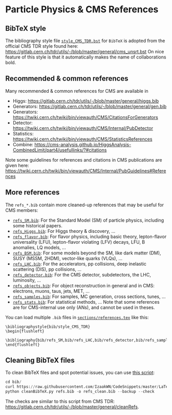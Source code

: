 # Particle Physics & CMS References

## BibTeX style
The bibliography style file [`style_CMS_TDR.bst`](style_CMS_TDR.bst) for `BibTeX` is adopted from the official
CMS TDR style found here: https://gitlab.cern.ch/tdr/utils/-/blob/master/general/cms_unsrt.bst
On nice feature of this style is that it automatically makes the name of collaborations bold.

## Recommended & common references
Many recommended & common references for CMS are available in
- Higgs: https://gitlab.cern.ch/tdr/utils/-/blob/master/general/higgs.bib
- Generators: https://gitlab.cern.ch/tdr/utils/-/blob/master/general/gen.bib
- Generators: https://twiki.cern.ch/twiki/bin/viewauth/CMS/CitationsForGenerators
- Detector: https://twiki.cern.ch/twiki/bin/viewauth/CMS/Internal/PubDetector
- Statistics: https://twiki.cern.ch/twiki/bin/viewauth/CMS/StatisticsReferences
- Combine: https://cms-analysis.github.io/HiggsAnalysis-CombinedLimit/part4/usefullinks/?#citations

Note some guidelines for references and citations in CMS publications are given here: https://twiki.cern.ch/twiki/bin/viewauth/CMS/Internal/PubGuidelines#References

## More references
The `refs_*.bib` contain more cleaned-up references that may be useful for CMS members:
- [`refs_SM.bib`](refs_SM.bib): For the Standard Model (SM) of particle physics, including some historical papers.
- [`refs_Higgs.bib`](refs_Higgs.bib): For Higgs theory & discovery, ...
- [`refs_flavor.bib`](refs_flavor.bib): For flavor physics, including basic theory, lepton-flavor universality (LFU), lepton-flavor violating (LFV) decays, LFU, B anomalies, LQ models, ...
- [`refs_BSM.bib`](refs_BSM.bib): For some models beyond the SM, like dark matter (DM), SUSY (MSSM, 2HDM), vector-like quarks (VLQs), ...
- [`refs_LHC.bib`](refs_LHC.bib): For the accelerators, pp collisions, deep inelastic scattering (DIS), pp collisions, ...
- [`refs_detector.bib`](refs_detector.bib): For the CMS detector, subdetectors, the LHC, luminosity, ...
- [`refs_objects.bib`](refs_objects.bib): For object reconstruction in general and in CMS: electrons, muons, taus, jets, MET, ...
- [`refs_samples.bib`](refs_samples.bib): For samples, MC generation, cross sections, tunes, ...
- [`refs_stats.bib`](refs_stats.bib): For statistical methods, ...
Note that some references are for CMS-internal use only (ANs), and cannot be used in theses.

You can load multiple `.bib` files in [`sections/references.tex`](../sections/references.tex) like this:
```
\bibliographystyle{bib/style_CMS_TDR}
\begin{flushleft}
  \bibliography{bib/refs_SM,bib/refs_LHC,bib/refs_detector,bib/refs_samples,bib/refs_stats}
\end{flushleft}
```

## Cleaning BibTeX files
To clean BibTeX files and spot potential issues, you can use
[this script](https://github.com/IzaakWN/CodeSnippets/blob/master/LaTeX/cleanBibTeX.py):
```python
cd bib/
curl https://raw.githubusercontent.com/IzaakWN/CodeSnippets/master/LaTeX/cleanBibTeX.py > cleanBibTeX.py
python cleanBibTeX.py refs.bib -o refs_clean.bib --backup --check
```
The checks are similar to this script from CMS TDR: https://gitlab.cern.ch/tdr/utils/-/blob/master/general/cleanRefs.